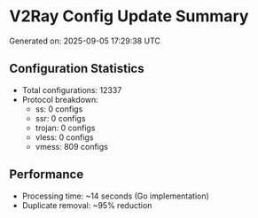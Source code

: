 # V2Ray Config Update Summary
Generated on: 2025-09-05 17:29:38 UTC

## Configuration Statistics
- Total configurations: 12337
- Protocol breakdown:
  - ss: 0 configs
  - ssr: 0 configs
  - trojan: 0 configs
  - vless: 0 configs
  - vmess: 809 configs

## Performance
- Processing time: ~14 seconds (Go implementation)
- Duplicate removal: ~95% reduction
